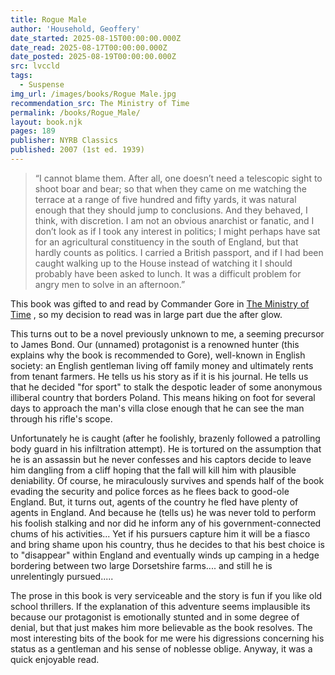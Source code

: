 ```yaml
---
title: Rogue Male
author: 'Household, Geoffery'
date_started: 2025-08-15T00:00:00.000Z
date_read: 2025-08-17T00:00:00.000Z
date_posted: 2025-08-19T00:00:00.000Z
src: lvccld
tags:
  - Suspense
img_url: /images/books/Rogue Male.jpg
recommendation_src: The Ministry of Time
permalink: /books/Rogue_Male/
layout: book.njk
pages: 189
publisher: NYRB Classics
published: 2007 (1st ed. 1939)
---
```

<blockquote>
“I cannot blame them. After all, one doesn’t need a telescopic sight to shoot boar and bear; so that when they came on me watching the terrace at a range of five hundred and fifty yards, it was natural enough that they should jump to conclusions. And they behaved, I think, with discretion. I am not an obvious anarchist or fanatic, and I don’t look as if I took any interest in politics; I might perhaps have sat for an agricultural constituency in the south of England, but that hardly counts as politics. I carried a British passport, and if I had been caught walking up to the House instead of watching it I should probably have been asked to lunch. It was a difficult problem for angry men to solve in an afternoon.”
</blockquote>

This book was gifted to and read by Commander Gore in [The Ministry of Time](/books/Ministry_of_Time/) , so my decision to read was in large part due the after glow.

This turns out to be a novel previously unknown to me, a seeming precursor to James Bond.  Our (unnamed) protagonist is a renowned hunter (this explains why the book is recommended to Gore),  well-known in English society: an English gentleman living off family money and ultimately rents from tenant farmers. He tells us his story as if it is his journal. He tells us that he decided "for sport" to stalk the despotic leader of some anonymous illiberal country that borders Poland.  This means hiking on foot for several days to approach the man's villa close enough that he can see the man through his rifle's scope.  

Unfortunately he is caught (after he foolishly, brazenly followed a patrolling body guard in his infiltration attempt). He is tortured on the assumption that he is an assassin but he never confesses and his captors decide to leave him dangling from a cliff hoping that the fall will kill him with plausible deniability.  Of course, he miraculously survives and spends half of the book evading the security and police forces as he flees back to good-ole England.  But, it turns out, agents of the country he fled have plenty of agents in England.  And because he (tells us) he was never told to perform his foolish stalking and nor did he inform any of his government-connected chums of his activities... Yet if his pursuers capture him it will be a fiasco and bring shame upon his country, thus he decides to that his best choice is to "disappear" within England and eventually winds up camping in a hedge bordering between two large Dorsetshire farms.... and still he is unrelentingly pursued.....

The prose in this book is very serviceable and the story is fun if you like old school thrillers. If the explanation of this adventure seems implausible its because our protagonist is emotionally stunted and in some degree of denial, but that just makes him more believable as the book resolves. The most interesting bits of the book for me were his digressions concerning his status as a gentleman and his sense of noblesse oblige.  Anyway, it was a quick enjoyable read.
